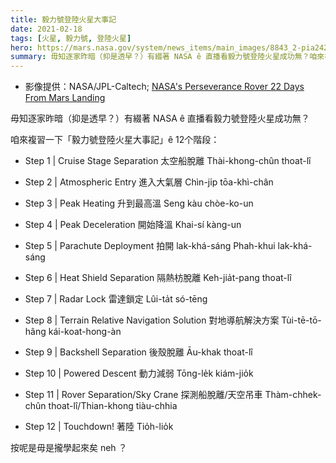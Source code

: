 ```yaml
---
title: 毅力號登陸火星大事記
date: 2021-02-18
tags: [火星, 毅力號, 登陸火星]
hero: https://mars.nasa.gov/system/news_items/main_images/8843_2-pia24285_1a-edl-annotated-web.jpg
summary: 毋知逐家昨暗（抑是透早？）有綴著 NASA ê 直播看毅力號登陸火星成功無？咱來複習一下「毅力號登陸火星大事記」ê 12个階段。
---
```



- 影像提供：NASA/JPL-Caltech; [NASA's Perseverance Rover 22 Days From Mars Landing][1]


毋知逐家昨暗（抑是透早？）有綴著 NASA ê 直播看毅力號登陸火星成功無？

咱來複習一下「毅力號登陸火星大事記」ê 12个階段：

- Step 1 | Cruise Stage Separation 太空船脫離 Thài-khong-chûn thoat-lî

- Step 2 | Atmospheric Entry 進入大氣層 Chìn-ji̍p tōa-khì-chân

- Step 3 | Peak Heating 升到最高溫 Seng kàu chòe-ko-un

- Step 4 | Peak Deceleration 開始降溫 Khai-sí kàng-un

- Step 5 | Parachute Deployment 拍開 lak-khá-sáng Phah-khui lak-khá-sáng

- Step 6 | Heat Shield Separation 隔熱枋脫離 Keh-jia̍t-pang thoat-lî

- Step 7 | Radar Lock 雷達鎖定 Lûi-ta̍t só-tēng

- Step 8 | Terrain Relative Navigation Solution 對地導航解決方案 Tùi-tē-tō-hâng kái-koat-hong-àn

- Step 9 | Backshell Separation 後殼脫離 Āu-khak thoat-lî

- Step 10 | Powered Descent 動力減弱 Tōng-le̍k kiám-jio̍k

- Step 11 | Rover Separation/Sky Crane 探測船脫離/天空吊車 Thàm-chhek-chûn thoat-lî/Thian-khong tiàu-chhia

- Step 12 | Touchdown! 著陸 Tio̍h-lio̍k

按呢是毋是攏學起來矣 neh ？

[1]: https://mars.nasa.gov/news/8843/nasas-perseverance-rover-22-days-from-mars-landing/?fbclid=IwAR2hRlJI9KFkwHhp-_6fV8TV92w_2eQn_9boHNU4PdZ2aPPvmgaQK0XuuUQ

